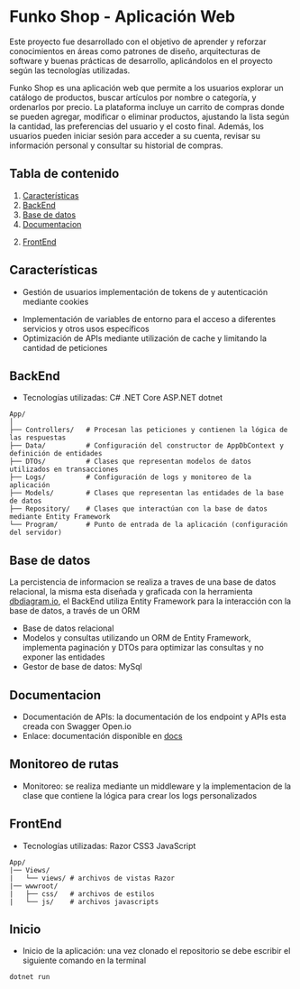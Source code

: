 # Funko Shop - Aplicación Web
Este proyecto fue desarrollado con el objetivo de aprender y reforzar conocimientos en áreas como patrones de diseño, arquitecturas de software y buenas prácticas de desarrollo, aplicándolos en el proyecto según las tecnologías utilizadas.

Funko Shop es una aplicación web que permite a los usuarios explorar un catálogo de productos, buscar artículos por nombre o categoría, y ordenarlos por precio. La plataforma incluye un carrito de compras donde se pueden agregar, modificar o eliminar productos, ajustando la lista según la cantidad, las preferencias del usuario y el costo final. Además, los usuarios pueden iniciar sesión para acceder a su cuenta, revisar su información personal y consultar su historial de compras.
## Tabla de contenido
1. [Características](#características)
3. [BackEnd](#backEnd)
4. [Base de datos](#base-de-datos)
5. [Documentacion](#documentacion)
<!-- 6. [Pruebas unitarias](#pruebas-unitarias)
7. [Monitoreo de rutas](#monitoreo-de-rutas) -->
2. [FrontEnd](#frontend)
## Características
- Gestión de usuarios implementación de tokens de y autenticación mediante cookies
<!-- - Integración con API de terceros, utiliza los servicios de stripe para realizar pagos online -->
- Implementación de variables de entorno para el acceso a diferentes servicios y otros usos específicos
- Optimización de APIs mediante utilización de cache y limitando la cantidad de peticiones
## BackEnd
- Tecnologías utilizadas: C# .NET Core ASP.NET dotnet 
```
App/
│
├── Controllers/   # Procesan las peticiones y contienen la lógica de las respuestas
├── Data/          # Configuración del constructor de AppDbContext y definición de entidades
├── DTOs/          # Clases que representan modelos de datos utilizados en transacciones
├── Logs/          # Configuración de logs y monitoreo de la aplicación
├── Models/        # Clases que representan las entidades de la base de datos
├── Repository/    # Clases que interactúan con la base de datos mediante Entity Framework
└── Program/       # Punto de entrada de la aplicación (configuración del servidor)
```
## Base de datos
La percistencia de informacion se realiza a traves de una base de datos relacional, la misma esta diseñada y graficada con la herramienta [dbdiagram.io](https://dbdiagram.io/), el BackEnd utiliza Entity Framework para la interacción con la base de datos, a través de un ORM
- Base de datos relacional
- Modelos y consultas utilizando un ORM de Entity Framework, implementa paginación y DTOs para optimizar las consultas y no exponer las entidades
- Gestor de base de datos: MySql
## Documentacion
- Documentación de APIs: la documentación de los endpoint y APIs esta creada con Swagger Open.io
- Enlace: documentación disponible en [docs](http://localhost:3001/documentation)
<!-- ## Pruebas unitarias
- Librerias: las pruebas unitarias estan creadas con la libreria de Jest y Mock
- Iniciar test: con el siguiente comando ejecuta las pruebas unitarias
```bash
npm test
```
## Pruebas de integracion
- Librerias: las pruebas de integracion estan creadas con las librerias de Jest y supertest
- Iniciar test: con el siguiente comando ejecuta las pruebas unitarias
```bash
npm test
``` -->
## Monitoreo de rutas
- Monitoreo: se realiza mediante un middleware y la implementacion de la clase que contiene la lógica para crear los logs personalizados
## FrontEnd
- Tecnologías utilizadas: Razor CSS3 JavaScript
```
App/
|── Views/
|   └── views/ # archivos de vistas Razor
|── wwwroot/
|   ├── css/   # archivos de estilos
|   └── js/    # archivos javascripts
```
## Inicio
- Inicio de la aplicación: una vez clonado el repositorio se debe escribir el siguiente comando en la terminal
```bash
dotnet run
```
<!-- ## Instalacion
- Dependencias: para instalar las dependencias necesarias para el correcto funcionamineto de la applicacion, ejecuta el siguiente comando en la terminal
```bash
npm install
``` -->
